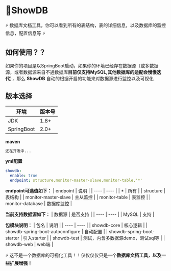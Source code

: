 # 📖ShowDB
:zap: 数据库文档工具，你可以看到所有的表结构，表的详细信息，以及数据库的监控信息，配置信息等 :zap:  

## 如何使用？？  
如果你的项目是以SpringBoot启动，如果你的环境已经存在数据源（或多数据源，或者数据源来自不通数据库**目前仅支持MySQL,其他数据库的适配会慢慢迭代**），那么 **ShowDB** 自动的根据开启的功能来对数据源进行监控以及可视化

## 版本选择
|  环境   | 版本号  |
|  ----  | ----  |
| JDK | 1.8+ |
| SpringBoot | 2.0+ |

**maven**
```xml
还在开发中...
```

**yml配置**
```yml
showdb:
  enable: true
  endpoint: structure,monitor-master-slave,monitor-table,'*'  
```
  
**endpoint可选值如下：**
|  endpoint   | 说明  |
|  ----  | ----  |
| * | 所有 |
| structure  | 表结构 |
| monitor-master-slave  | 主从监控 |
| monitor-table  | 表监控 |
| monitor-database  | 数据库监控 |  

**当前支持数据源如下：**
|  数据源   | 是否支持  |
|  ----  | ----  |
| MySQL | 支持 |

  
**包模块说明：**
|  包名   | 说明  |
|  ----  | ----  |
| showdb-core | 核心逻辑 |
| showdb-spring-boot-autoconfigure | 自动配置 |
| showdb-spring-boot-starter | 引入starter |
| showdb-test | 测试，内含多数据源demo，测试sql等 |
| showdb-web | web端 |

:zap: 这不是一个数据库的可视化工具！！仅仅仅仅只是一个**数据库文档工具，以及一些扩展增强！**


